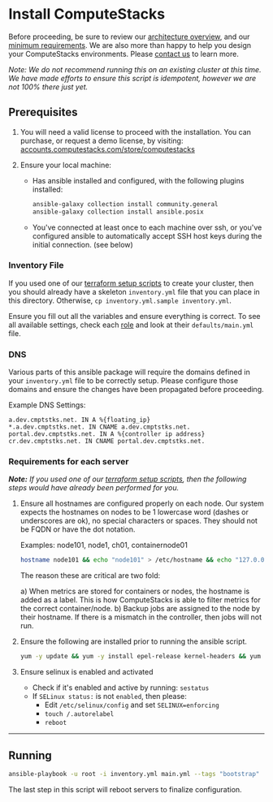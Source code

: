 # Install ComputeStacks

Before proceeding, be sure to review our [architecture overview](https://docs.computestacks.com/admin_guide/getting_started/architecture_overview/), and our [minimum requirements](https://docs.computestacks.com/admin_guide/getting_started/onprem-demo/). We are also more than happy to help you design your ComputeStacks environments. Please [contact us](https://www.computestacks.com/contact) to learn more.

_Note: We do not recommend running this on an existing cluster at this time. We have made efforts to ensure this script is idempotent, however we are not 100% there just yet._

## Prerequisites

1.  You will need a valid license to proceed with the installation. You can purchase, or request a demo license, by visiting: [accounts.computestacks.com/store/computestacks](https://accounts.computestacks.com/store/computestacks)

2.  Ensure your local machine:
    * Has ansible installed and configured, with the following plugins installed:

        ```bash
        ansible-galaxy collection install community.general
        ansible-galaxy collection install ansible.posix
        ```

    * You've connected at least once to each machine over ssh, or you've configured ansible to automatically accept SSH host keys during the initial connection. (see below)

### Inventory File

If you used one of our [terraform setup scripts](https://github.com/ComputeStacks?q=terraform&type=&language=) to create your cluster, then you should already have a skeleton `inventory.yml` file that you can place in this directory. Otherwise, `cp inventory.yml.sample inventory.yml`.

Ensure you fill out all the variables and ensure everything is correct. To see all available settings, check each [role](roles/) and look at their `defaults/main.yml` file.

### DNS

Various parts of this ansible package will require the domains defined in your `inventory.yml` file to be correctly setup. Please configure those domains and ensure the changes have been propagated before proceeding.

Example DNS Settings:

```
a.dev.cmptstks.net. IN A %{floating_ip}
*.a.dev.cmptstks.net. IN CNAME a.dev.cmptstks.net.
portal.dev.cmptstks.net. IN A %{controller ip address}
cr.dev.cmptstks.net. IN CNAME portal.dev.cmptstks.net.
```

### Requirements for each server

_**Note:** If you used one of our [terraform setup scripts](https://github.com/ComputeStacks?q=terraform&type=&language=), then the following steps would have already been performed for you._

1. Ensure all hostnames are configured properly on each node.
   Our system expects the hostnames on nodes to be 1 lowercase word (dashes or underscores are ok), no special characters or spaces. They should not be FQDN or have the dot notation.

   Examples: node101, node1, ch01, containernode01

   ```bash
   hostname node101 && echo "node101" > /etc/hostname && echo "127.0.0.1 node101" >> /etc/hosts
   ```

   The reason these are critical are two fold:

    a) When metrics are stored for containers or nodes, the hostname is added as a label. This is how ComputeStacks is able to filter metrics for the correct container/node.
    b) Backup jobs are assigned to the node by their hostname. If there is a mismatch in the controller, then jobs will not run.

2. Ensure the following are installed prior to running the ansible script.

    ```bash
    yum -y update && yum -y install epel-release kernel-headers && yum -y install ansible
    ```

3. Ensure selinux is enabled and activated

    * Check if it's enabled and active by running: `sestatus`
    * If `SELinux status:` is not `enabled`, then please:
      * Edit `/etc/selinux/config` and set `SELINUX=enforcing`
      * `touch /.autorelabel`
      * `reboot`

***
## Running

```bash
ansible-playbook -u root -i inventory.yml main.yml --tags "bootstrap"
```

The last step in this script will reboot servers to finalize configuration.
